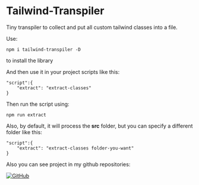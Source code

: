 # Tailwind-Transpiler
Tiny transpiler to collect and put all custom tailwind classes into a file.

<p>Use:

```
npm i tailwind-transpiler -D
```

to install the library </p>

<p>
And then use it in your project scripts like this:
</p>

```
"script":{
    "extract": "extract-classes"
}
```

<p>Then run the script using:
</p>

```
npm run extract
```

<p>Also, by default, it will process the<strong> src</strong> folder, but you can specify a different folder like this:
</p>

```
"script":{
    "extract": "extract-classes folder-you-want"
}
```

<p>
Also you can see project in my github repositories:

[![GitHub](https://img.shields.io/badge/GitHub-Profile-blue)](https://github.com/Mobinafshari)


</p>

